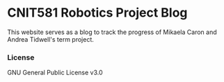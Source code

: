 # CNIT581 Robotics Project Blog

This website serves as a blog to track the progress of Mikaela Caron and Andrea Tidwell's term project.

### License
GNU General Public License v3.0
